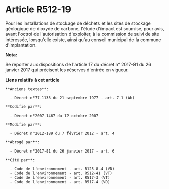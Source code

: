 # Article R512-19

Pour les installations de stockage de déchets et les sites de stockage géologique de dioxyde de carbone, l'étude d'impact est
soumise, pour avis, avant l'octroi de l'autorisation d'exploiter, à la commission de suivi de site intéressée, lorsqu'elle
existe, ainsi qu'au conseil municipal de la commune d'implantation.

**Nota:**

Se reporter aux dispositions de l'article 17 du décret n° 2017-81 du 26 janvier 2017 qui précisent les réserves d'entrée en
vigueur.

**Liens relatifs à cet article**

	**Anciens textes**:

	  - Décret n°77-1133 du 21 septembre 1977 - art. 7-1 (Ab)

	**Codifié par**:

	  - Décret n°2007-1467 du 12 octobre 2007

	**Modifié par**:

	  - Décret n°2012-189 du 7 février 2012 - art. 4

	**Abrogé par**:

	  - Décret n°2017-81 du 26 janvier 2017 - art. 6

	**Cité par**:

	  - Code de l'environnement - art. R125-8-4 (VD)
	  - Code de l'environnement - art. R512-41 (VT)
	  - Code de l'environnement - art. R517-3 (VT)
	  - Code de l'environnement - art. R517-4 (VD)

